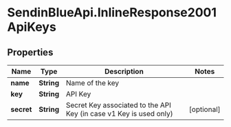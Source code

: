 # SendinBlueApi.InlineResponse2001ApiKeys

## Properties
Name | Type | Description | Notes
------------ | ------------- | ------------- | -------------
**name** | **String** | Name of the key | 
**key** | **String** | API Key | 
**secret** | **String** | Secret Key associated to the API Key (in case v1 Key is used only) | [optional] 


